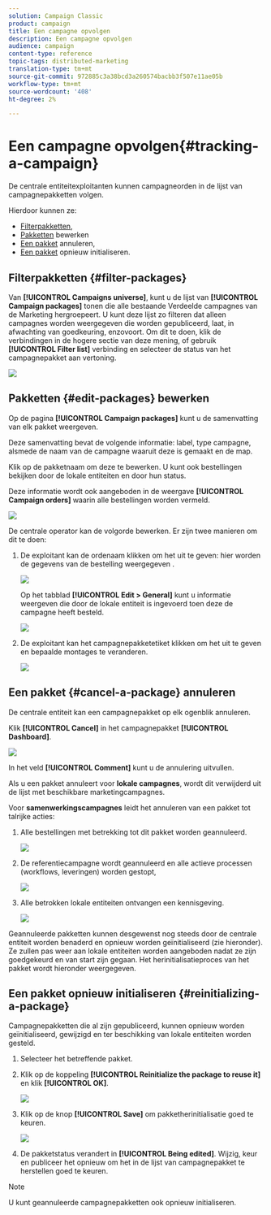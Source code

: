 ```yaml
---
solution: Campaign Classic
product: campaign
title: Een campagne opvolgen
description: Een campagne opvolgen
audience: campaign
content-type: reference
topic-tags: distributed-marketing
translation-type: tm+mt
source-git-commit: 972885c3a38bcd3a260574bacbb3f507e11ae05b
workflow-type: tm+mt
source-wordcount: '408'
ht-degree: 2%

---
```



# Een campagne opvolgen{#tracking-a-campaign}

De centrale entiteitexploitanten kunnen campagneorden in de lijst van campagnepakketten volgen.

Hierdoor kunnen ze:

* [Filterpakketten](#filter-packages),
* [Pakketten](#edit-packages) bewerken
* [Een pakket](#cancel-a-package) annuleren,
* [Een pakket](#reinitializing-a-package) opnieuw initialiseren.

## Filterpakketten {#filter-packages}

Van **[!UICONTROL Campaigns universe]**, kunt u de lijst van **[!UICONTROL Campaign packages]** tonen die alle bestaande Verdeelde campagnes van de Marketing hergroepeert. U kunt deze lijst zo filteren dat alleen campagnes worden weergegeven die worden gepubliceerd, laat, in afwachting van goedkeuring, enzovoort. Om dit te doen, klik de verbindingen in de hogere sectie van deze mening, of gebruik **[!UICONTROL Filter list]** verbinding en selecteer de status van het campagnepakket aan vertoning.

![](assets/mkg_dist_catalog_filter.png)

## Pakketten {#edit-packages} bewerken

Op de pagina **[!UICONTROL Campaign packages]** kunt u de samenvatting van elk pakket weergeven.

Deze samenvatting bevat de volgende informatie: label, type campagne, alsmede de naam van de campagne waaruit deze is gemaakt en de map.

Klik op de pakketnaam om deze te bewerken. U kunt ook bestellingen bekijken door de lokale entiteiten en door hun status.

Deze informatie wordt ook aangeboden in de weergave **[!UICONTROL Campaign orders]** waarin alle bestellingen worden vermeld.

![](assets/mkg_dist_catalog_op_command_details.png)

De centrale operator kan de volgorde bewerken. Er zijn twee manieren om dit te doen:

1. De exploitant kan de ordenaam klikken om het uit te geven: hier worden de gegevens van de bestelling weergegeven .

   ![](assets/mkg_dist_catalog_op_command_edit1.png)

   Op het tabblad **[!UICONTROL Edit > General]** kunt u informatie weergeven die door de lokale entiteit is ingevoerd toen deze de campagne heeft besteld.

   ![](assets/mkg_dist_catalog_op_command_edit1a.png)

1. De exploitant kan het campagnepakketetiket klikken om het uit te geven en bepaalde montages te veranderen.

   ![](assets/mkg_dist_catalog_op_command_edit2.png)

## Een pakket {#cancel-a-package} annuleren

De centrale entiteit kan een campagnepakket op elk ogenblik annuleren.

Klik **[!UICONTROL Cancel]** in het campagnepakket **[!UICONTROL Dashboard]**.

![](assets/mkg_dist_cancel_op_from_dashboard.png)

In het veld **[!UICONTROL Comment]** kunt u de annulering uitvullen.

Als u een pakket annuleert voor **lokale campagnes**, wordt dit verwijderd uit de lijst met beschikbare marketingcampagnes.

Voor **samenwerkingscampagnes** leidt het annuleren van een pakket tot talrijke acties:

1. Alle bestellingen met betrekking tot dit pakket worden geannuleerd.

   ![](assets/mkg_dist_mutual_op_cancelled.png)

1. De referentiecampagne wordt geannuleerd en alle actieve processen (workflows, leveringen) worden gestopt,

   ![](assets/mkg_dist_mutual_op_cancelled1.png)

1. Alle betrokken lokale entiteiten ontvangen een kennisgeving.

   ![](assets/mkg_dist_mutual_op_cancelled2.png)

Geannuleerde pakketten kunnen desgewenst nog steeds door de centrale entiteit worden benaderd en opnieuw worden geïnitialiseerd (zie hieronder). Ze zullen pas weer aan lokale entiteiten worden aangeboden nadat ze zijn goedgekeurd en van start zijn gegaan. Het herinitialisatieproces van het pakket wordt hieronder weergegeven.

## Een pakket opnieuw initialiseren {#reinitializing-a-package}

Campagnepakketten die al zijn gepubliceerd, kunnen opnieuw worden geïnitialiseerd, gewijzigd en ter beschikking van lokale entiteiten worden gesteld.

1. Selecteer het betreffende pakket.
1. Klik op de koppeling **[!UICONTROL Reinitialize the package to reuse it]** en klik **[!UICONTROL OK]**.

   ![](assets/mkg_dist_mutual_op_reinit.png)

1. Klik op de knop **[!UICONTROL Save]** om pakketherinitialisatie goed te keuren.

   ![](assets/mkg_dist_mutual_op_reinit2.png)

1. De pakketstatus verandert in **[!UICONTROL Being edited]**. Wijzig, keur en publiceer het opnieuw om het in de lijst van campagnepakket te herstellen goed te keuren.

>[!NOTE]
>
>U kunt geannuleerde campagnepakketten ook opnieuw initialiseren.

